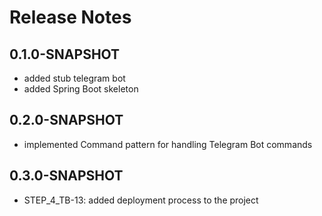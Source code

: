 # Release Notes

## 0.1.0-SNAPSHOT
* added stub telegram bot
* added Spring Boot skeleton

## 0.2.0-SNAPSHOT
* implemented Command pattern for handling Telegram Bot commands

## 0.3.0-SNAPSHOT
* STEP_4_TB-13: added deployment process to the project
